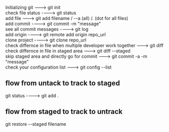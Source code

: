 Initializing git ---> git init\
check file status ----> git status\
add file ---> git add filename / --a (all) /. (dot for all files)\
add commit ----> git commit -m "message"\
see all commit messages ----> git log\
add origin ----> git remote add origin repo_url\
clone project ----> git clone repo_url\
check differnce in file when multiple developer work together ---> git diff\
check differnce in file in staged area ---> git diff --staged\
skip staged area and directly go for commit ---> git commit -a -m "message"\
check your configuration list ---> git config --list

## flow from untack to track to staged

git status ----> git add .

## flow from staged to track to untrack

git restore --staged filename
